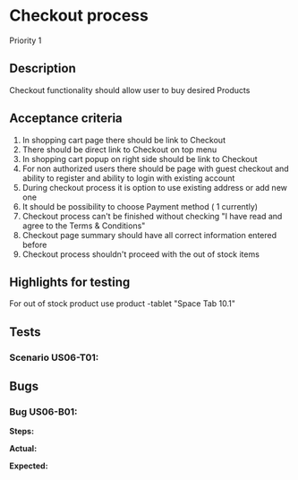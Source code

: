 # Checkout process
Priority 1
## Description
Checkout functionality should allow user to buy desired Products
## Acceptance criteria
1)	In shopping cart page there should be link to Checkout
2) There should be direct link to Checkout on top menu
3)	In shopping cart popup on right side should be link to Checkout
4)	For non authorized users there should be page with guest checkout and ability to register and ability to login with existing account
5)	During checkout process it is option to use existing address or add new one
6)	It should be possibility to choose Payment method ( 1 currently)
7)  Checkout process can't be finished without checking "I have read and agree to the Terms & Conditions"
8)  Checkout page summary should have all correct information entered before
9)  Checkout process shouldn't proceed with the out of stock items

## Highlights for testing
For out of stock product use product -tablet "Space Tab 10.1"


## Tests
### Scenario US06-T01:
 
## Bugs
### Bug US06-B01:
**Steps:** 

**Actual:** 

**Expected:**